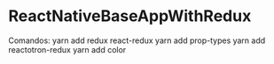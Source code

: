 # ReactNativeBaseAppWithRedux

Comandos:
yarn add redux react-redux
yarn add prop-types
yarn add reactotron-redux
yarn add color
